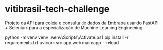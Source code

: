 # vitibrasil-tech-challenge
Projeto da API para coleta e consulta de dados da Embrapa usando FastAPI + Selenium para a especialização de  Machine Learning Engineering


python -m venv venv 
 .\venv\Scripts\Activate.ps1
pip install -r requirements.txt
uvicorn src.app.web.main:app --reload

